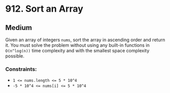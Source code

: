 # 912. Sort an Array

## Medium

Given an array of integers `nums`, sort the array in ascending order and return it. You must solve the problem without
using any built-in functions in `O(n^log(n))` time complexity and with the smallest space complexity possible.

### Constraints:

- `1 <= nums.length <= 5 * 10^4`
- `-5 * 10^4 <= nums[i] <= 5 * 10^4`
